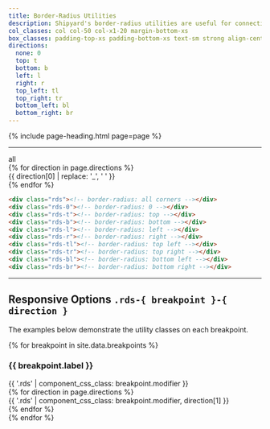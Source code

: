 ```yaml
---
title: Border-Radius Utilities
description: Shipyard's border-radius utilities are useful for connecting components together.
col_classes: col col-50 col-x1-20 margin-bottom-xs
box_classes: padding-top-xs padding-bottom-xs text-sm strong align-center bg-gray-light gray-dark
directions:
  none: 0
  top: t
  bottom: b
  left: l
  right: r
  top_left: tl
  top_right: tr
  bottom_left: bl
  bottom_right: br
---
```


{% include page-heading.html page=page %}

---

<div class="col-container">
  <div class="{{ page.col_classes }}">
    <div class="{{ page.box_classes }} rds" tooltip=".rds">
      all
    </div>
  </div>
  {% for direction in page.directions %}
    <div class="{{ page.col_classes }}">
      <div class="{{ page.box_classes }} box-secondary rds-{{ direction[1] }}" tooltip=".rds-{{ direction[1] }}">
        {{ direction[0] | replace: '_', ' ' }}
      </div>
    </div>
  {% endfor %}
</div>

```html
<div class="rds"><!-- border-radius: all corners --></div>
<div class="rds-0"><!-- border-radius: 0 --></div>
<div class="rds-t"><!-- border-radius: top --></div>
<div class="rds-b"><!-- border-radius: bottom --></div>
<div class="rds-l"><!-- border-radius: left --></div>
<div class="rds-r"><!-- border-radius: right --></div>
<div class="rds-tl"><!-- border-radius: top left --></div>
<div class="rds-tr"><!-- border-radius: top right --></div>
<div class="rds-bl"><!-- border-radius: bottom left --></div>
<div class="rds-br"><!-- border-radius: bottom right --></div>
```

---

## Responsive Options `.rds-{ breakpoint }-{ direction }`
<p class="text-light margin-bottom-md">The examples below demonstrate the utility classes on each breakpoint.</p>

{% for breakpoint in site.data.breakpoints %}
  <h3 class="text-md text-light margin-bottom-xs">{{ breakpoint.label }}</h3>
  <div class="col-container margin-bottom-md">
    <div class="{{ page.col_classes }}">
      <div class="{{ page.box_classes }} {{ 'rds' | component_css_class: breakpoint.modifier }}" tooltip=".rds">
        {{ '.rds' | component_css_class: breakpoint.modifier }}
      </div>
    </div>
    {% for direction in page.directions %}
      <div class="{{ page.col_classes }}">
        <div class="{{ page.box_classes }} {{ 'rds' | component_css_class: breakpoint.modifier, direction[1] }}" tooltip=".rds-{{ direction[1] }}">
          {{ '.rds' | component_css_class: breakpoint.modifier, direction[1] }}
        </div>
      </div>
    {% endfor %}
  </div>
{% endfor %}
